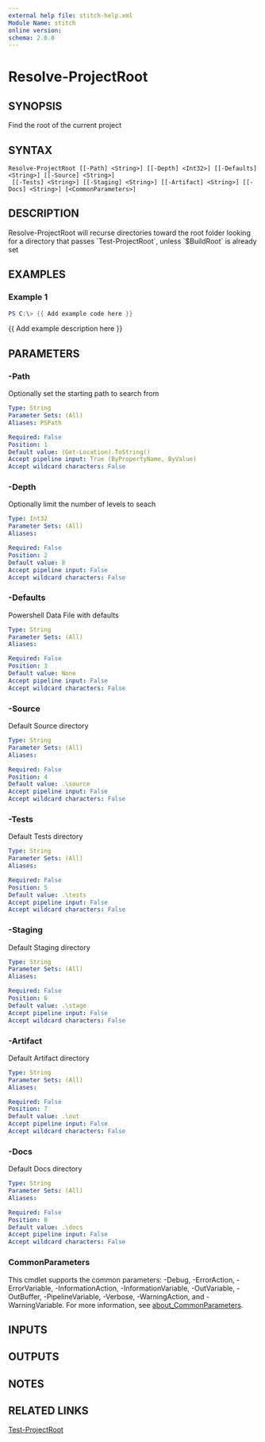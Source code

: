```yaml
---
external help file: stitch-help.xml
Module Name: stitch
online version:
schema: 2.0.0
---
```


# Resolve-ProjectRoot

## SYNOPSIS
Find the root of the current project

## SYNTAX

```
Resolve-ProjectRoot [[-Path] <String>] [[-Depth] <Int32>] [[-Defaults] <String>] [[-Source] <String>]
 [[-Tests] <String>] [[-Staging] <String>] [[-Artifact] <String>] [[-Docs] <String>] [<CommonParameters>]
```

## DESCRIPTION
Resolve-ProjectRoot will recurse directories toward the root folder looking for a directory that passes
\`Test-ProjectRoot\`, unless \`$BuildRoot\` is already set

## EXAMPLES

### Example 1
```powershell
PS C:\> {{ Add example code here }}
```

{{ Add example description here }}

## PARAMETERS

### -Path
Optionally set the starting path to search from

```yaml
Type: String
Parameter Sets: (All)
Aliases: PSPath

Required: False
Position: 1
Default value: (Get-Location).ToString()
Accept pipeline input: True (ByPropertyName, ByValue)
Accept wildcard characters: False
```

### -Depth
Optionally limit the number of levels to seach

```yaml
Type: Int32
Parameter Sets: (All)
Aliases:

Required: False
Position: 2
Default value: 8
Accept pipeline input: False
Accept wildcard characters: False
```

### -Defaults
Powershell Data File with defaults

```yaml
Type: String
Parameter Sets: (All)
Aliases:

Required: False
Position: 3
Default value: None
Accept pipeline input: False
Accept wildcard characters: False
```

### -Source
Default Source directory

```yaml
Type: String
Parameter Sets: (All)
Aliases:

Required: False
Position: 4
Default value: .\source
Accept pipeline input: False
Accept wildcard characters: False
```

### -Tests
Default Tests directory

```yaml
Type: String
Parameter Sets: (All)
Aliases:

Required: False
Position: 5
Default value: .\tests
Accept pipeline input: False
Accept wildcard characters: False
```

### -Staging
Default Staging directory

```yaml
Type: String
Parameter Sets: (All)
Aliases:

Required: False
Position: 6
Default value: .\stage
Accept pipeline input: False
Accept wildcard characters: False
```

### -Artifact
Default Artifact directory

```yaml
Type: String
Parameter Sets: (All)
Aliases:

Required: False
Position: 7
Default value: .\out
Accept pipeline input: False
Accept wildcard characters: False
```

### -Docs
Default Docs directory

```yaml
Type: String
Parameter Sets: (All)
Aliases:

Required: False
Position: 8
Default value: .\docs
Accept pipeline input: False
Accept wildcard characters: False
```

### CommonParameters
This cmdlet supports the common parameters: -Debug, -ErrorAction, -ErrorVariable, -InformationAction, -InformationVariable, -OutVariable, -OutBuffer, -PipelineVariable, -Verbose, -WarningAction, and -WarningVariable. For more information, see [about_CommonParameters](http://go.microsoft.com/fwlink/?LinkID=113216).

## INPUTS

## OUTPUTS

## NOTES

## RELATED LINKS

[Test-ProjectRoot]()

